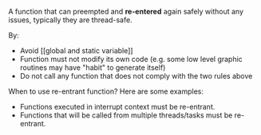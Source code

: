 A function that can preempted and **re-entered** again safely without any issues, typically they are thread-safe.

By:
- Avoid [[global and static variable]]
-  Function must not modify its own code (e.g. some low level graphic routines may have "habit" to generate itself) 
-   Do not call any function that does not comply with the two rules above

When to use re-entrant function? Here are some examples:
- Functions executed in interrupt context must be re-entrant.
- Functions that will be called from multiple threads/tasks must be re-entrant.

